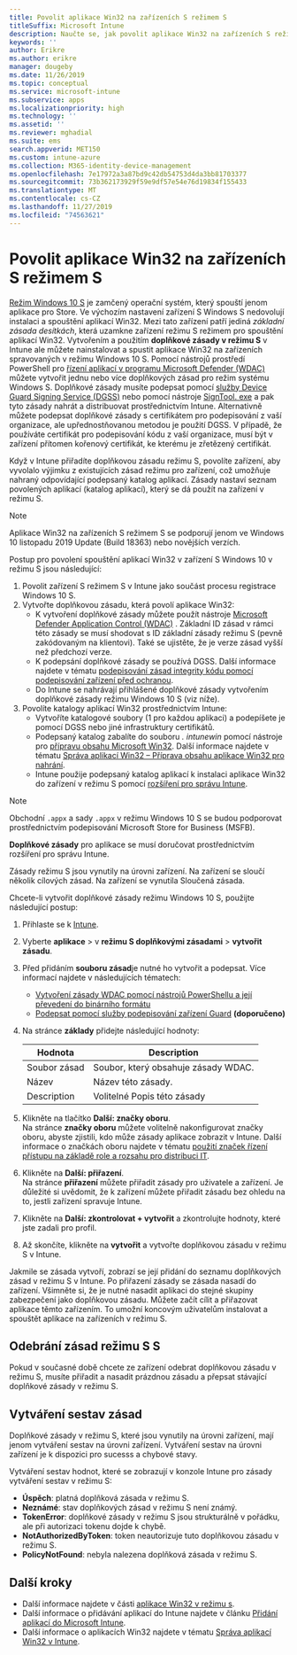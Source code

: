 ```yaml
---
title: Povolit aplikace Win32 na zařízeních S režimem S
titleSuffix: Microsoft Intune
description: Naučte se, jak povolit aplikace Win32 na zařízeních S režimem S pomocí Microsoft Intune.
keywords: ''
author: Erikre
ms.author: erikre
manager: dougeby
ms.date: 11/26/2019
ms.topic: conceptual
ms.service: microsoft-intune
ms.subservice: apps
ms.localizationpriority: high
ms.technology: ''
ms.assetid: ''
ms.reviewer: mghadial
ms.suite: ems
search.appverid: MET150
ms.custom: intune-azure
ms.collection: M365-identity-device-management
ms.openlocfilehash: 7e17972a3a87bd9c42db54753d4da3bb81703377
ms.sourcegitcommit: 73b362173929f59e9df57e54e76d19834f155433
ms.translationtype: MT
ms.contentlocale: cs-CZ
ms.lasthandoff: 11/27/2019
ms.locfileid: "74563621"
---
```

# <a name="enable-win32-apps-on-s-mode-devices"></a>Povolit aplikace Win32 na zařízeních S režimem S

[Režim Windows 10 S](https://docs.microsoft.com/windows/deployment/s-mode) je zamčený operační systém, který spouští jenom aplikace pro Store. Ve výchozím nastavení zařízení S Windows S nedovolují instalaci a spouštění aplikací Win32. Mezi tato zařízení patří jediná *základní zásada desítkách*, která uzamkne zařízení režimu S režimem pro spouštění aplikací Win32. Vytvořením a použitím **doplňkové zásady v režimu S** v Intune ale můžete nainstalovat a spustit aplikace Win32 na zařízeních spravovaných v režimu Windows 10 S. Pomocí nástrojů prostředí PowerShell pro [řízení aplikací v programu Microsoft Defender (WDAC)](https://docs.microsoft.com/windows/security/threat-protection/windows-defender-application-control/windows-defender-application-control) můžete vytvořit jednu nebo více doplňkových zásad pro režim systému Windows S. Doplňkové zásady musíte podepsat pomocí [služby Device Guard Signing Service (DGSS)](https://go.microsoft.com/fwlink/?linkid=2095629) nebo pomocí nástroje [SignTool. exe](https://docs.microsoft.com/windows/security/threat-protection/windows-defender-application-control/signing-policies-with-signtool) a pak tyto zásady nahrát a distribuovat prostřednictvím Intune. Alternativně můžete podepsat doplňkové zásady s certifikátem pro podepisování z vaší organizace, ale upřednostňovanou metodou je použití DGSS. V případě, že používáte certifikát pro podepisování kódu z vaší organizace, musí být v zařízení přítomen kořenový certifikát, ke kterému je zřetězený certifikát.

Když v Intune přiřadíte doplňkovou zásadu režimu S, povolíte zařízení, aby vyvolalo výjimku z existujících zásad režimu pro zařízení, což umožňuje nahraný odpovídající podepsaný katalog aplikací. Zásady nastaví seznam povolených aplikací (katalog aplikací), který se dá použít na zařízení v režimu S.

> [!NOTE]
> Aplikace Win32 na zařízeních S režimem S se podporují jenom ve Windows 10 listopadu 2019 Update (Build 18363) nebo novějších verzích.

<!-- Add WDAC tooling diagram  -->

Postup pro povolení spouštění aplikací Win32 v zařízení S Windows 10 v režimu S jsou následující:

1. Povolit zařízení S režimem S v Intune jako součást procesu registrace Windows 10 S.
2. Vytvořte doplňkovou zásadu, která povolí aplikace Win32:
   - K vytvoření doplňkové zásady můžete použít nástroje [Microsoft Defender Application Control (WDAC)](https://docs.microsoft.com/windows/security/threat-protection/windows-defender-application-control/windows-defender-application-control) . Základní ID zásad v rámci této zásady se musí shodovat s ID základní zásady režimu S (pevně zakódovaným na klientovi). Také se ujistěte, že je verze zásad vyšší než předchozí verze.
   - K podepsání doplňkové zásady se používá DGSS. Další informace najdete v tématu [podepisování zásad integrity kódu pomocí podepisování zařízení před ochranou](https://docs.microsoft.com/microsoft-store/sign-code-integrity-policy-with-device-guard-signing).
   - Do Intune se nahrávají přihlášené doplňkové zásady vytvořením doplňkové zásady režimu Windows 10 S (viz níže).
3. Povolíte katalogy aplikací Win32 prostřednictvím Intune:
   - Vytvoříte katalogové soubory (1 pro každou aplikaci) a podepíšete je pomocí DGSS nebo jiné infrastruktury certifikátů.
   - Podepsaný katalog zabalíte do souboru *. intunewin* pomocí nástroje pro [přípravu obsahu Microsoft Win32](https://go.microsoft.com/fwlink/?linkid=2065730). Další informace najdete v tématu [Správa aplikací Win32 – Příprava obsahu aplikace Win32 pro nahrání](~/apps/apps-win32-app-management.md#prepare-the-win32-app-content-for-upload).
   - Intune použije podepsaný katalog aplikací k instalaci aplikace Win32 do zařízení v režimu S pomocí [rozšíření pro správu Intune](~/apps/intune-management-extension.md).

> [!NOTE]
> Obchodní `.appx` a sady `.appx` v režimu Windows 10 S se budou podporovat prostřednictvím podepisování Microsoft Store for Business (MSFB).
>
> **Doplňkové zásady** pro aplikace se musí doručovat prostřednictvím rozšíření pro správu Intune.
>
> Zásady režimu S jsou vynutily na úrovni zařízení. Na zařízení se sloučí několik cílových zásad. Na zařízení se vynutila Sloučená zásada.

Chcete-li vytvořit doplňkové zásady režimu Windows 10 S, použijte následující postup:

1. Přihlaste se k [Intune](https://go.microsoft.com/fwlink/?linkid=2090973).
2. Vyberte **aplikace** > v **režimu S doplňkovými zásadami** > **vytvořit zásadu**.
3. Před přidáním **souboru zásad**je nutné ho vytvořit a podepsat. Více informací najdete v následujících tématech:
    - [Vytvoření zásady WDAC pomocí nástrojů PowerShellu a její převedení do binárního formátu](https://go.microsoft.com/fwlink/?linkid=2095387)
    - [Podepsat pomocí služby podepisování zařízení Guard](https://go.microsoft.com/fwlink/?linkid=2095629) **(doporučeno)**

4. Na stránce **základy** přidejte následující hodnoty:

    | Hodnota | Description |
    |--------------|------------------------------------------------|
    | Soubor zásad | Soubor, který obsahuje zásady WDAC. |
    | Název | Název této zásady. |
    | Description | Volitelné Popis této zásady |

5. Klikněte na tlačítko **Další: značky oboru**.<br>
   Na stránce **značky oboru** můžete volitelně nakonfigurovat značky oboru, abyste zjistili, kdo může zásady aplikace zobrazit v Intune. Další informace o značkách oboru najdete v tématu [použití značek řízení přístupu na základě role a rozsahu pro distribuci IT](~/fundamentals/scope-tags.md).

6. Klikněte na **Další: přiřazení**.<br>
   Na stránce **přiřazení** můžete přiřadit zásady pro uživatele a zařízení. Je důležité si uvědomit, že k zařízení můžete přiřadit zásadu bez ohledu na to, jestli zařízení spravuje Intune.
7. Klikněte na **Další: zkontrolovat + vytvořit** a zkontrolujte hodnoty, které jste zadali pro profil.
8. Až skončíte, klikněte na **vytvořit** a vytvořte doplňkovou zásadu v režimu S v Intune. 

Jakmile se zásada vytvoří, zobrazí se její přidání do seznamu doplňkových zásad v režimu S v Intune. Po přiřazení zásady se zásada nasadí do zařízení. Všimněte si, že je nutné nasadit aplikaci do stejné skupiny zabezpečení jako doplňkovou zásadu. Můžete začít cílit a přiřazovat aplikace těmto zařízením. To umožní koncovým uživatelům instalovat a spouštět aplikace na zařízeních v režimu S.

## <a name="removal-of-s-mode-policy"></a>Odebrání zásad režimu S S

Pokud v současné době chcete ze zařízení odebrat doplňkovou zásadu v režimu S, musíte přiřadit a nasadit prázdnou zásadu a přepsat stávající doplňkové zásady v režimu S.

## <a name="policy-reporting"></a>Vytváření sestav zásad

Doplňkové zásady v režimu S, které jsou vynutily na úrovni zařízení, mají jenom vytváření sestav na úrovni zařízení. Vytváření sestav na úrovni zařízení je k dispozici pro sucesss a chybové stavy. 

Vytváření sestav hodnot, které se zobrazují v konzole Intune pro zásady vytváření sestav v režimu S:
- **Úspěch**: platná doplňková zásada v režimu S.
- **Neznámé**: stav doplňkových zásad v režimu S není známý.
- **TokenError**: doplňkové zásady v režimu S jsou strukturálně v pořádku, ale při autorizaci tokenu dojde k chybě.
- **NotAuthorizedByToken**: token neautorizuje tuto doplňkovou zásadu v režimu S.
- **PolicyNotFound**: nebyla nalezena doplňková zásada v režimu S.

## <a name="next-steps"></a>Další kroky

- Další informace najdete v části [aplikace Win32 v režimu s](https://docs.microsoft.com/windows/security/threat-protection/windows-defender-application-control/lob-win32-apps-on-s).
- Další informace o přidávání aplikací do Intune najdete v článku [Přidání aplikací do Microsoft Intune](apps-add.md).
- Další informace o aplikacích Win32 najdete v tématu [Správa aplikací Win32 v Intune](~/apps/apps-win32-app-management.md).
